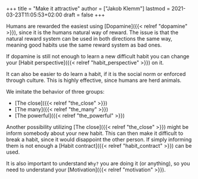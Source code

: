 +++
title = "Make it attractive"
author = ["Jakob Klemm"]
lastmod = 2021-03-23T11:05:53+02:00
draft = false
+++

Humans are rewarded the easiest using [Dopamine]({{< relref "dopamine" >}}), since it is the humans
natural way of reward. The issue is that the natural reward system can
be used in both directions the same way, meaning good habits use the
same reward system as bad ones.

If dopamine is still not enough to learn a new difficult habit you can
change your [Habit perspective]({{< relref "habit_perspective" >}}) on it.

It can also be easier to do learn a habit, if it is the social norm or
enforced through culture. This is highly effective, since humans are
herd animals.

We imitate the behavior of three groups:

-   [The close]({{< relref "the_close" >}})
-   [The many]({{< relref "the_many" >}})
-   [The powerful]({{< relref "the_powerful" >}})

Another possibility utilizing [The close]({{< relref "the_close" >}}) might be inform somebody about
your new habit. This can then make it difficult to break a habit,
since it would disappoint the other person. If simply informing them
is not enough a [Habit contract]({{< relref "habit_contract" >}}) can be used.

It is also important to understand `Why?` you are doing it (or
anything), so you need to understand your [Motivation]({{< relref "motivation" >}}).
